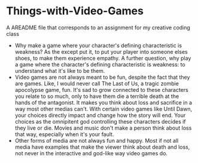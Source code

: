 # Things-with-Video-Games
A AREADME file that corresponds to an assignment for my creative coding class
- Why make a game where your character's defining characteristic is weakness? As the except put it, to put your player into someone elses shoes, to make them experience empathy. A further question, why play a game where the character's defining characteristic is weakness: to understand what it's like to be them. 
- Video games are not always meant to be fun, despite the fact that they are games. Like, I would never call The Last of Us, a tragic zombie apocolypse game, fun. It's sad to grow connected to these characters you relate to so much, only to have them die a terrible death at the hands of the antagonist. It makes you think about loss and sacrifice in a way most other medias can't. With certain video games like Until Dawn, your choices directly impact and change how the story will end. Your choices as the omnipitent god controlling these characters decides if they live or die. Movies and music don't make a person think about loss that way, especially when it's your fault. 
- Other forms of media are not always fun and happy. Most if not all media have examples that make the viewer think about death and loss, not never in the interactive and god-like way video games do.
